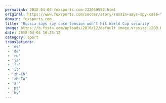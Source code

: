 ```yaml
---
permalink: 2018-04-04-foxsports.com-222659552.html
original: https://www.foxsports.com/soccer/story/russia-says-spy-case-tension-won-t-hit-world-cup-security-040418
domain: foxsports.com
title: 'Russia says spy case tension won’t hit World Cup security'
image: https://b.fssta.com/uploads/2016/12/default_image.vresize.1200.630.high.0.png
date: 2018-04-04 16:23:12
category: sport
translations: 
 - 'es'
 - 'de'
 - 'ru'
 - 'ja'
 - 'fr'
 - 'it'
 - 'zh-CN'
 - 'zh-TW'
 - 'ar'
 - 'pt'
 - 'hy'
---
```


